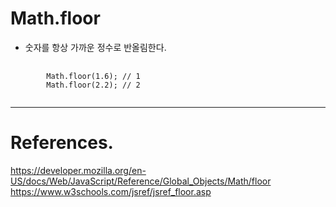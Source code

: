 # Math.floor

- 숫자를 항상 가까운 정수로 반올림한다.

<pre>
    <code>
        Math.floor(1.6); // 1
        Math.floor(2.2); // 2
    </code>
</pre>

---

# References.

<https://developer.mozilla.org/en-US/docs/Web/JavaScript/Reference/Global_Objects/Math/floor><br>
<https://www.w3schools.com/jsref/jsref_floor.asp>
